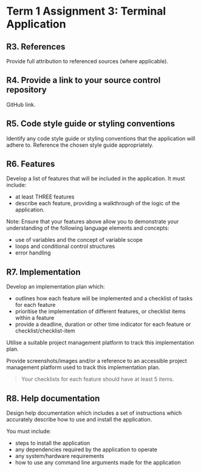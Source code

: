 # Term 1 Assignment 3: Terminal Application

## R3. References

Provide full attribution to referenced sources (where applicable).

## R4. Provide a link to your source control repository

GitHub link.

## R5. Code style guide or styling conventions

Identify any code style guide or styling conventions that the application will adhere to. Reference the chosen style guide appropriately.

## R6. Features

Develop a list of features that will be included in the application. It must include:
- at least THREE features
- describe each feature, providing a walkthrough of the logic of the application.

Note: Ensure that your features above allow you to demonstrate your understanding of the following language elements and concepts:
- use of variables and the concept of variable scope
- loops and conditional control structures
- error handling

## R7. Implementation

Develop an implementation plan which:
- outlines how each feature will be implemented and a checklist of tasks for each feature
- prioritise the implementation of different features, or checklist items within a feature
- provide a deadline, duration or other time indicator for each feature or checklist/checklist-item

Utilise a suitable project management platform to track this implementation plan.

Provide screenshots/images and/or a reference to an accessible project management platform used to track this implementation plan. 

> Your checklists for each feature should have at least 5 items.

## R8. Help documentation

Design help documentation which includes a set of instructions which accurately describe how to use and install the application.

You must include:
- steps to install the application
- any dependencies required by the application to operate
- any system/hardware requirements
- how to use any command line arguments made for the application